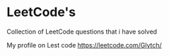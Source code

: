 # LeetCode's
Collection of LeetCode questions that i have solved 

My profile on Lest code 
https://leetcode.com/Glytch/

